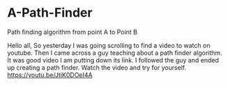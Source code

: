 # A-Path-Finder
Path finding algorithm from point A to Point B

Hello all, 
So yesterday I was going scrolling to find a video to watch on youtube. Then I came across a guy teaching about a path finder algorithm. 
It was good video I am putting down its link. I followed the guy and ended up creating a path finder. 
Watch the video and try for yourself. 
https://youtu.be/JtiK0DOeI4A
